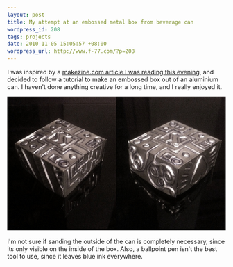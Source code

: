 ```yaml
---
layout: post
title: My attempt at an embossed metal box from beverage can
wordpress_id: 208
tags: projects
date: 2010-11-05 15:05:57 +08:00
wordpress_url: http://www.f-77.com/?p=208
---
```

I was inspired by a <a href="http://blog.makezine.com/archive/2010/11/how-to_embossed_metal_box_from_beve.html">makezine.com article I was reading this evening</a>, and decided to follow a tutorial to make an embossed box out of an aluminium can. I haven't done anything creative for a long time, and I really enjoyed it.

<a href="/images/posts/2010/11/box-small.jpg">
<img src="/images/posts/2010/11/box-small.jpg" alt="Embossed Aluminium Box" title="Embossed Aluminium Box" class="aligncenter size-full wp-image-209" width="540px" />
</a>

I'm not sure if sanding the outside of the can is completely necessary, since its only visible on the inside of the box. Also, a ballpoint pen isn't the best tool to use, since it leaves blue ink everywhere.

